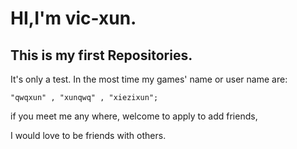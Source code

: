 # HI,I'm vic-xun.
## This is my first Repositories.
It's only a test.
In the most time my games' name or user name are:

    "qwqxun" , "xunqwq" , "xiezixun";

if you meet me any where, welcome to apply to add friends,

I would love to be friends with others.
